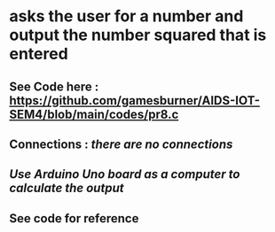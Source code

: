 # asks the user for a number and output the number squared that is entered

##  See Code here : https://github.com/gamesburner/AIDS-IOT-SEM4/blob/main/codes/pr8.c

## Connections : _there are no connections_
## _Use Arduino Uno board as a computer to calculate the output_
## See code for reference

